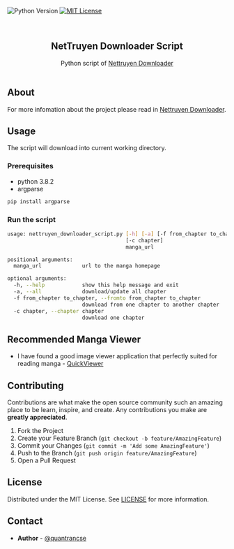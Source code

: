 ![Python Version][python-shield]
[![MIT License][license-shield]][license-url]



<!-- PROJECT LOGO -->
<br />
<p align="center">

  <h2 align="center">NetTruyen Downloader Script</h2>

  <p align="center">
    Python script of <a href=https://github.com/quantrancse/nettruyen-downloader>Nettruyen Downloader</a>
    <br />
    <br />
  </p>
</p>

<!-- ABOUT -->
## About

For more infomation about the project please read in [Nettruyen Downloader](https://github.com/quantrancse/nettruyen-downloaderm).

<!-- GETTING STARTED -->
## Usage

The script will download into current working directory.

### Prerequisites

* python 3.8.2
* argparse
```sh
pip install argparse
```
### Run the script
```sh
usage: nettruyen_downloader_script.py [-h] [-a] [-f from_chapter to_chapter]
                                      [-c chapter]
                                      manga_url

positional arguments:
  manga_url             url to the manga homepage

optional arguments:
  -h, --help            show this help message and exit
  -a, --all             download/update all chapter
  -f from_chapter to_chapter, --fromto from_chapter to_chapter
                        download from one chapter to another chapter
  -c chapter, --chapter chapter
                        download one chapter
```

## Recommended Manga Viewer

* I have found a good image viewer application that perfectly suited for reading manga - [QuickViewer](https://kanryu.github.io/quickviewer/)
  
<!-- CONTRIBUTING -->
## Contributing

Contributions are what make the open source community such an amazing place to be learn, inspire, and create. Any contributions you make are **greatly appreciated**.

1. Fork the Project
2. Create your Feature Branch (`git checkout -b feature/AmazingFeature`)
3. Commit your Changes (`git commit -m 'Add some AmazingFeature'`)
4. Push to the Branch (`git push origin feature/AmazingFeature`)
5. Open a Pull Request

<!-- LICENSE -->
## License

Distributed under the MIT License. See [LICENSE][license-url] for more information.

<!-- CONTACT -->
## Contact

* **Author** - [@quantrancse](https://www.facebook.com/quantrancse)

<!-- MARKDOWN LINKS & IMAGES -->
[python-shield]: https://img.shields.io/badge/python-3.8.2-blue?style=flat-square
[license-shield]: https://img.shields.io/github/license/quantrancse/nettruyen-downloader?style=flat-square
[license-url]: https://github.com/quantrancse/nettruyen-downloader-script/blob/master/LICENSE
